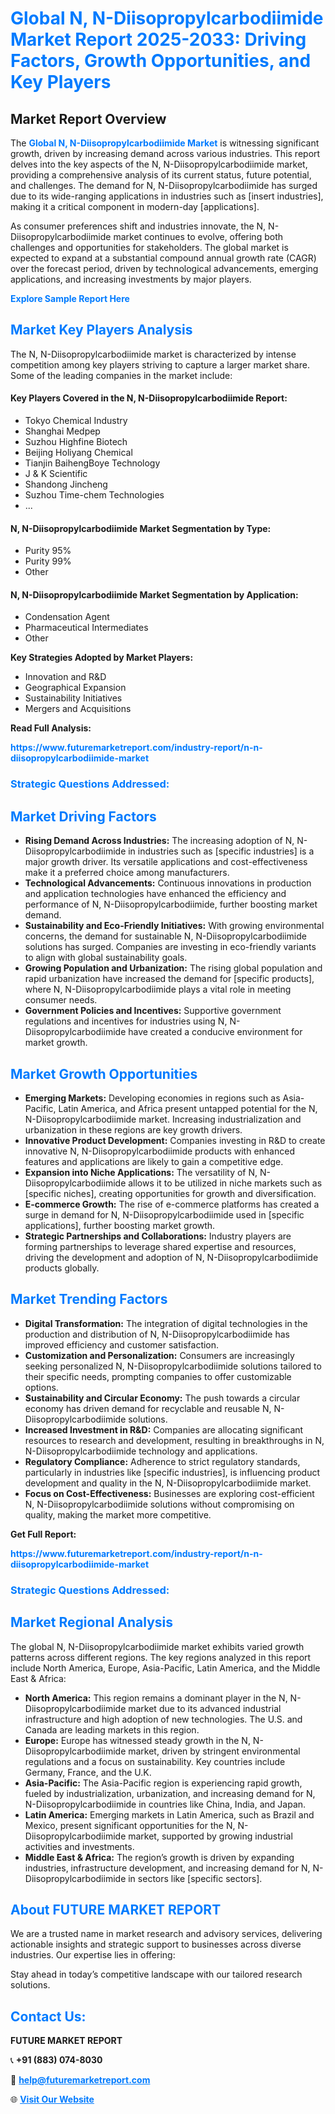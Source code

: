 <h1 style="color: #007BFF;">Global N, N-Diisopropylcarbodiimide Market Report 2025-2033: Driving Factors, Growth Opportunities, and Key Players</h1>

<section id="overview">
<h2>Market Report Overview</h2>
<p>The <a href="https://www.futuremarketreport.com/industry-report/n-n-diisopropylcarbodiimide-market" style="color: #007BFF; text-decoration: none;"><strong>Global N, N-Diisopropylcarbodiimide Market</strong></a> is witnessing significant growth, driven by increasing demand across various industries. This report delves into the key aspects of the N, N-Diisopropylcarbodiimide market, providing a comprehensive analysis of its current status, future potential, and challenges. The demand for N, N-Diisopropylcarbodiimide has surged due to its wide-ranging applications in industries such as [insert industries], making it a critical component in modern-day [applications].</p>
<p>As consumer preferences shift and industries innovate, the N, N-Diisopropylcarbodiimide market continues to evolve, offering both challenges and opportunities for stakeholders. The global market is expected to expand at a substantial compound annual growth rate (CAGR) over the forecast period, driven by technological advancements, emerging applications, and increasing investments by major players.</p>
</section>

<section id="overview">
<p><a href="https://www.futuremarketreport.com/request-sample/reportId=102981" style="color: #007BFF; text-decoration: none;"><strong>Explore Sample Report Here</strong></a></p>
</section>

<section id="key-players">
<h2 style="color: #007BFF;">Market Key Players Analysis</h2>
<p>The N, N-Diisopropylcarbodiimide market is characterized by intense competition among key players striving to capture a larger market share. Some of the leading companies in the market include:</p>
<h4>Key Players Covered in the N, N-Diisopropylcarbodiimide Report:</h4>
<ul><li>Tokyo Chemical Industry</li><li>Shanghai Medpep</li><li>Suzhou Highfine Biotech</li><li>Beijing Holiyang Chemical</li><li>Tianjin BaihengBoye Technology</li><li>J &amp; K Scientific</li><li>Shandong Jincheng</li><li>Suzhou Time-chem Technologies</li><li>...</li></ul>
<h4>N, N-Diisopropylcarbodiimide Market Segmentation by Type:</h4>
<ul><li>Purity 95%</li><li>Purity 99%</li><li>Other</li></ul>

<h4>N, N-Diisopropylcarbodiimide Market Segmentation by Application:</h4>
<ul><li>Condensation Agent</li><li>Pharmaceutical Intermediates</li><li>Other</li></ul>
<p><strong>Key Strategies Adopted by Market Players:</strong></p>
<ul>
<li>Innovation and R&D</li>
<li>Geographical Expansion</li>
<li>Sustainability Initiatives</li>
<li>Mergers and Acquisitions</li>
</ul>
</section>

<section>
<p><strong>Read Full Analysis: </strong></p><a href="https://www.futuremarketreport.com/industry-report/n-n-diisopropylcarbodiimide-market" style="color: #007BFF; text-decoration: none;"><strong>https://www.futuremarketreport.com/industry-report/n-n-diisopropylcarbodiimide-market</strong></a>
<h3 style="color: #007BFF;">Strategic Questions Addressed:</h3>
</section>

<section id="driving-factors">
<h2 style="color: #007BFF;">Market Driving Factors</h2>
<ul>
<li><strong>Rising Demand Across Industries:</strong> The increasing adoption of N, N-Diisopropylcarbodiimide in industries such as [specific industries] is a major growth driver. Its versatile applications and cost-effectiveness make it a preferred choice among manufacturers.</li>
<li><strong>Technological Advancements:</strong> Continuous innovations in production and application technologies have enhanced the efficiency and performance of N, N-Diisopropylcarbodiimide, further boosting market demand.</li>
<li><strong>Sustainability and Eco-Friendly Initiatives:</strong> With growing environmental concerns, the demand for sustainable N, N-Diisopropylcarbodiimide solutions has surged. Companies are investing in eco-friendly variants to align with global sustainability goals.</li>
<li><strong>Growing Population and Urbanization:</strong> The rising global population and rapid urbanization have increased the demand for [specific products], where N, N-Diisopropylcarbodiimide plays a vital role in meeting consumer needs.</li>
<li><strong>Government Policies and Incentives:</strong> Supportive government regulations and incentives for industries using N, N-Diisopropylcarbodiimide have created a conducive environment for market growth.</li>
</ul>
</section>

<section id="growth-opportunities">
<h2 style="color: #007BFF;">Market Growth Opportunities</h2>
<ul>
<li><strong>Emerging Markets:</strong> Developing economies in regions such as Asia-Pacific, Latin America, and Africa present untapped potential for the N, N-Diisopropylcarbodiimide market. Increasing industrialization and urbanization in these regions are key growth drivers.</li>
<li><strong>Innovative Product Development:</strong> Companies investing in R&D to create innovative N, N-Diisopropylcarbodiimide products with enhanced features and applications are likely to gain a competitive edge.</li>
<li><strong>Expansion into Niche Applications:</strong> The versatility of N, N-Diisopropylcarbodiimide allows it to be utilized in niche markets such as [specific niches], creating opportunities for growth and diversification.</li>
<li><strong>E-commerce Growth:</strong> The rise of e-commerce platforms has created a surge in demand for N, N-Diisopropylcarbodiimide used in [specific applications], further boosting market growth.</li>
<li><strong>Strategic Partnerships and Collaborations:</strong> Industry players are forming partnerships to leverage shared expertise and resources, driving the development and adoption of N, N-Diisopropylcarbodiimide products globally.</li>
</ul>
</section>

<section id="trending-factors">
<h2 style="color: #007BFF;">Market Trending Factors</h2>
<ul>
<li><strong>Digital Transformation:</strong> The integration of digital technologies in the production and distribution of N, N-Diisopropylcarbodiimide has improved efficiency and customer satisfaction.</li>
<li><strong>Customization and Personalization:</strong> Consumers are increasingly seeking personalized N, N-Diisopropylcarbodiimide solutions tailored to their specific needs, prompting companies to offer customizable options.</li>
<li><strong>Sustainability and Circular Economy:</strong> The push towards a circular economy has driven demand for recyclable and reusable N, N-Diisopropylcarbodiimide solutions.</li>
<li><strong>Increased Investment in R&D:</strong> Companies are allocating significant resources to research and development, resulting in breakthroughs in N, N-Diisopropylcarbodiimide technology and applications.</li>
<li><strong>Regulatory Compliance:</strong> Adherence to strict regulatory standards, particularly in industries like [specific industries], is influencing product development and quality in the N, N-Diisopropylcarbodiimide market.</li>
<li><strong>Focus on Cost-Effectiveness:</strong> Businesses are exploring cost-efficient N, N-Diisopropylcarbodiimide solutions without compromising on quality, making the market more competitive.</li>
</ul>
</section>

<section>
<p><strong>Get Full Report: </strong></p><a href="https://www.futuremarketreport.com/industry-report/n-n-diisopropylcarbodiimide-market" style="color: #007BFF; text-decoration: none;"><strong>https://www.futuremarketreport.com/industry-report/n-n-diisopropylcarbodiimide-market</strong></a>
<h3 style="color: #007BFF;">Strategic Questions Addressed:</h3>
</section>


<section id="regional-analysis">
<h2 style="color: #007BFF;">Market Regional Analysis</h2>
<p>The global N, N-Diisopropylcarbodiimide market exhibits varied growth patterns across different regions. The key regions analyzed in this report include North America, Europe, Asia-Pacific, Latin America, and the Middle East & Africa:</p>
<ul>
<li><strong>North America:</strong> This region remains a dominant player in the N, N-Diisopropylcarbodiimide market due to its advanced industrial infrastructure and high adoption of new technologies. The U.S. and Canada are leading markets in this region.</li>
<li><strong>Europe:</strong> Europe has witnessed steady growth in the N, N-Diisopropylcarbodiimide market, driven by stringent environmental regulations and a focus on sustainability. Key countries include Germany, France, and the U.K.</li>
<li><strong>Asia-Pacific:</strong> The Asia-Pacific region is experiencing rapid growth, fueled by industrialization, urbanization, and increasing demand for N, N-Diisopropylcarbodiimide in countries like China, India, and Japan.</li>
<li><strong>Latin America:</strong> Emerging markets in Latin America, such as Brazil and Mexico, present significant opportunities for the N, N-Diisopropylcarbodiimide market, supported by growing industrial activities and investments.</li>
<li><strong>Middle East & Africa:</strong> The region’s growth is driven by expanding industries, infrastructure development, and increasing demand for N, N-Diisopropylcarbodiimide in sectors like [specific sectors].</li>
</ul>
</section>

<footer>
<h2 style="color: #007BFF;">About FUTURE MARKET REPORT</h2>
<p>We are a trusted name in market research and advisory services, delivering actionable insights and strategic support to businesses across diverse industries. Our expertise lies in offering:</p>

<p>Stay ahead in today’s competitive landscape with our tailored research solutions.</p>

<h2 style="color: #007BFF;">Contact Us:</h2>
<p><strong>FUTURE MARKET REPORT</strong></p>
<p>📞 <strong>+91 (883) 074-8030</strong></p>
<p>📧 <strong><a href="mailto:help@futuremarketreport.com" style="color: #007BFF;">help@futuremarketreport.com</a></strong></p>
<p>🌐 <strong><a href="https://www.futuremarketreport.com/" style="color: #007BFF;">Visit Our Website</a></strong></p>
</footer>